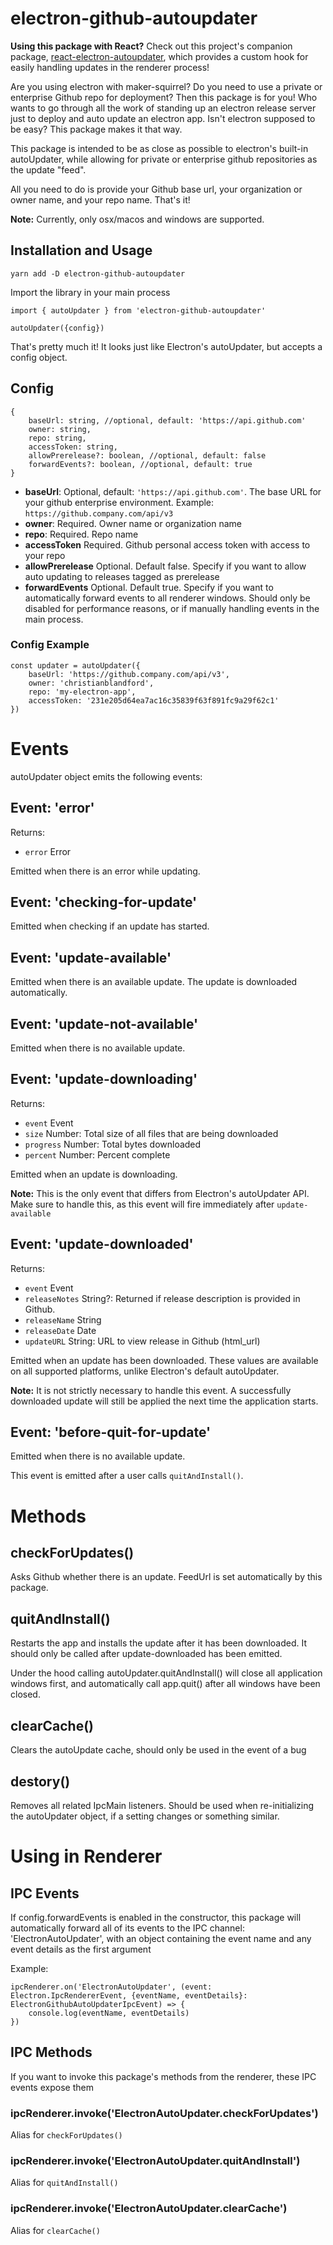 # electron-github-autoupdater

**Using this package with React?** Check out this project's companion package, [react-electron-autoupdater](https://github.com/christianblandford/react-electron-autoupdater), which provides a custom hook for easily handling updates in the renderer process!

Are you using electron with maker-squirrel? Do you need to use a private or enterprise Github repo for deployment? Then this package is for you! Who wants to go through all the work of standing up an electron release server just to deploy and auto update an electron app. Isn't electron supposed to be easy? This package makes it that way.

This package is intended to be as close as possible to electron's built-in autoUpdater, while allowing for private or enterprise github repositories as the update "feed".

All you need to do is provide your Github base url, your organization or owner name, and your repo name. That's it!

**Note:** Currently, only osx/macos and windows are supported.

## Installation and Usage

`yarn add -D electron-github-autoupdater`

Import the library in your main process

    import { autoUpdater } from 'electron-github-autoupdater'

    autoUpdater({config})

That's pretty much it! It looks just like Electron's autoUpdater, but accepts a config object.

## Config

    {
        baseUrl: string, //optional, default: 'https://api.github.com'
        owner: string,
        repo: string,
        accessToken: string,
        allowPrerelease?: boolean, //optional, default: false
        forwardEvents?: boolean, //optional, default: true
    }

- **baseUrl**: Optional, default: `'https://api.github.com'`. The base URL for your github enterprise environment. Example: `https://github.company.com/api/v3`
- **owner**: Required. Owner name or organization name
- **repo**: Required. Repo name
- **accessToken** Required. Github personal access token with access to your repo
- **allowPrerelease** Optional. Default false. Specify if you want to allow auto updating to releases tagged as prerelease
- **forwardEvents** Optional. Default true. Specify if you want to automatically forward events to all renderer windows. Should only be disabled for performance reasons, or if manually handling events in the main process.

### Config Example

    const updater = autoUpdater({
        baseUrl: 'https://github.company.com/api/v3',
        owner: 'christianblandford',
        repo: 'my-electron-app',
        accessToken: '231e205d64ea7ac16c35839f63f891fc9a29f62c1'
    })

# Events

autoUpdater object emits the following events:

## Event: 'error'

Returns:

- `error` Error

Emitted when there is an error while updating.

## Event: 'checking-for-update'

Emitted when checking if an update has started.

## Event: 'update-available'

Emitted when there is an available update. The update is downloaded automatically.

## Event: 'update-not-available'

Emitted when there is no available update.

## Event: 'update-downloading'

Returns:

- `event` Event
- `size` Number: Total size of all files that are being downloaded
- `progress` Number: Total bytes downloaded
- `percent` Number: Percent complete

Emitted when an update is downloading.

**Note:** This is the only event that differs from Electron's autoUpdater API. Make sure to handle this, as this event will fire immediately after `update-available`

## Event: 'update-downloaded'

Returns:

- `event` Event
- `releaseNotes` String?: Returned if release description is provided in Github.
- `releaseName` String
- `releaseDate` Date
- `updateURL` String: URL to view release in Github (html_url)

Emitted when an update has been downloaded. These values are available on all supported platforms, unlike Electron's default autoUpdater.

**Note:** It is not strictly necessary to handle this event. A successfully downloaded update will still be applied the next time the application starts.

## Event: 'before-quit-for-update'

Emitted when there is no available update.

This event is emitted after a user calls `quitAndInstall()`.

# Methods

## checkForUpdates()

Asks Github whether there is an update. FeedUrl is set automatically by this package.

## quitAndInstall()

Restarts the app and installs the update after it has been downloaded. It should only be called after update-downloaded has been emitted.

Under the hood calling autoUpdater.quitAndInstall() will close all application windows first, and automatically call app.quit() after all windows have been closed.

## clearCache()

Clears the autoUpdate cache, should only be used in the event of a bug

## destory()

Removes all related IpcMain listeners. Should be used when re-initializing the autoUpdater object, if a setting changes or something similar.

# Using in Renderer

## IPC Events

If config.forwardEvents is enabled in the constructor, this package will automatically forward all of its events to the IPC channel: 'ElectronAutoUpdater', with an object containing the event name and any event details as the first argument

Example:

    ipcRenderer.on('ElectronAutoUpdater', (event: Electron.IpcRendererEvent, {eventName, eventDetails}: ElectronGithubAutoUpdaterIpcEvent) => {
        console.log(eventName, eventDetails)
    })

## IPC Methods

If you want to invoke this package's methods from the renderer, these IPC events expose them

### ipcRenderer.invoke('ElectronAutoUpdater.checkForUpdates')

Alias for `checkForUpdates()`

### ipcRenderer.invoke('ElectronAutoUpdater.quitAndInstall')

Alias for `quitAndInstall()`

### ipcRenderer.invoke('ElectronAutoUpdater.clearCache')

Alias for `clearCache()`
